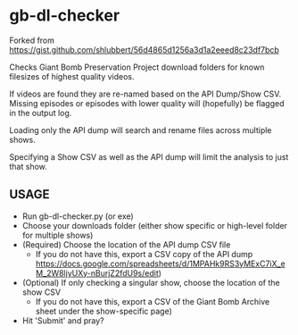 # gb-dl-checker

Forked from https://gist.github.com/shlubbert/56d4865d1256a3d1a2eeed8c23df7bcb 

Checks Giant Bomb Preservation Project download folders for known filesizes of highest quality videos.

If videos are found they are re-named based on the API Dump/Show CSV. Missing episodes or episodes with lower quality will (hopefully)
be flagged in the output log.

Loading only the API dump will search and rename files across multiple shows. 

Specifying a Show CSV as well as the API dump will limit the analysis to just that show.

## USAGE
- Run gb-dl-checker.py (or exe)
- Choose your downloads folder (either show specific or high-level folder for multiple shows)
- (Required) Choose the location of the API dump CSV file
    - If you do not have this, export a CSV copy of the API dump https://docs.google.com/spreadsheets/d/1MPAHk9RS3yMExC7iX_eM_2W8ljyUXy-nBurjZ2fdU9s/edit)
- (Optional) If only checking a singular show, choose the location of the show CSV
    - If you do not have this, export a CSV of the Giant Bomb Archive sheet under the show-specific page)
- Hit 'Submit' and pray?
